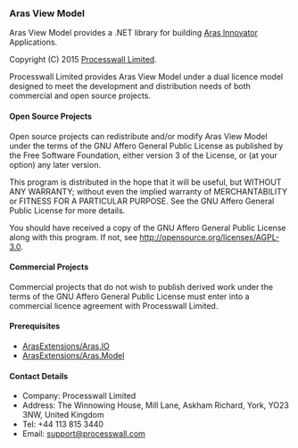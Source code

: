 ### Aras View Model

Aras View Model provides a .NET library for building [Aras Innovator](http://www.aras.com) Applications.

Copyright (C) 2015 [Processwall Limited](http://www.processwall.com).

Processwall Limited provides Aras View Model under a dual licence model designed to meet the development 
and distribution needs of both commercial and open source projects.

#### Open Source Projects

Open source projects can redistribute and/or modify Aras View Model under the terms of the 
GNU Affero General Public License as published by the Free Software Foundation, either version 3 of the License, or
(at your option) any later version.

This program is distributed in the hope that it will be useful,
but WITHOUT ANY WARRANTY; without even the implied warranty of
MERCHANTABILITY or FITNESS FOR A PARTICULAR PURPOSE.  See the
GNU Affero General Public License for more details.

You should have received a copy of the GNU Affero General Public License
along with this program.  If not, see http://opensource.org/licenses/AGPL-3.0.

#### Commercial Projects

Commercial projects that do not wish to publish derived work under the terms of the GNU Affero General Public License 
must enter into a commercial licence agreement with Processwall Limited.

#### Prerequisites

 * [ArasExtensions/Aras.IO](https://github.com/ArasExtensions/Aras.IO)
 * [ArasExtensions/Aras.Model](https://github.com/ArasExtensions/Aras.Model)
 
#### Contact Details

 * Company: Processwall Limited
 * Address: The Winnowing House, Mill Lane, Askham Richard, York, YO23 3NW, United Kingdom
 * Tel:     +44 113 815 3440
 * Email:   support@processwall.com
